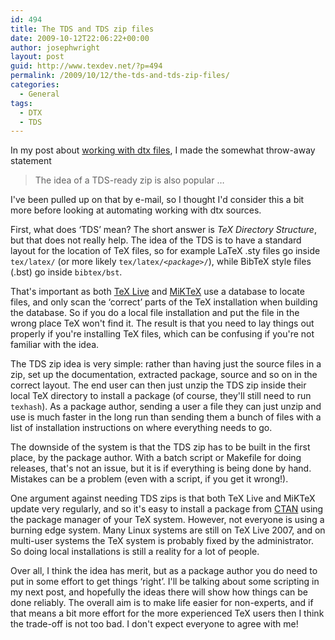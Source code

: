 ```yaml
---
id: 494
title: The TDS and TDS zip files
date: 2009-10-12T22:06:22+00:00
author: josephwright
layout: post
guid: http://www.texdev.net/?p=494
permalink: /2009/10/12/the-tds-and-tds-zip-files/
categories:
  - General
tags:
  - DTX
  - TDS
---
```

In my post about <a href="http://www.texdev.net/2009/10/11/working-with-dtx-files/">working with dtx files</a>, I made the somewhat throw-away statement
<blockquote>The idea of a TDS-ready zip is also popular …</blockquote>
I've been pulled up on that by e-mail, so I  thought I'd consider this a bit more before looking at automating working with dtx sources.

First, what does ‘TDS’ mean? The short answer is <em>TeX Directory Structure</em>, but that does not really help. The idea of the TDS is to have a standard layout for the location of TeX files, so for example LaTeX .sty files go inside <code>tex/latex/</code> (or more likely <code>tex/latex/<em>&lt;package&gt;</em>/</code>), while BibTeX style files (.bst) go inside <code>bibtex/bst</code>.

That's important as both <a title="TeX Live" href="http://www.tug.org/texlive/">TeX Live</a> and <a title="MiKTeX Homepage" href="http://www.miktex.org">MiKTeX</a> use a database to locate files, and only scan the ‘correct’ parts of the TeX installation when building the database. So if you do a local file installation and put the file in the wrong place TeX won't find it. The result is that you need to lay things out properly if you're installing TeX files, which can be confusing if you're not familiar with the idea.

The TDS zip idea is very simple: rather than having just the source files in a zip, set up the documentation, extracted package, source and so on in the correct layout. The end user can then just unzip the TDS zip inside their local TeX directory to install a package (of course, they'll still need to run <code>texhash</code>). As a package author, sending a user a file they can just unzip and use is much faster in the long run than sending them a bunch of files with a list of installation instructions on where everything needs to go.

The downside of the system is that the TDS zip has to be built in the first place, by the package author. With a batch script or Makefile for doing releases, that's not an issue, but it is if everything is being done by hand. Mistakes can be a problem (even with a script, if you get it wrong!).

One argument against needing TDS zips is that both TeX Live and MiKTeX update very regularly, and so it's easy to install a package from <a title="The Comprehensive TeX Archive Network" href="http://www.ctan.org/">CTAN</a> using the package manager of your TeX system. However, not everyone is using a burning edge system. Many Linux systems are still on TeX Live 2007, and on multi-user systems the TeX system is probably fixed by the administrator.  So doing local installations is still a reality for a lot of people.

Over all, I think the idea has merit, but as a package author you do need to put in some effort to get things ‘right’. I'll be talking about some scripting in my next post, and hopefully the ideas there will show how things can be done reliably. The overall aim is to make life easier for non-experts, and if that means a bit more effort for the more experienced TeX users then I think the trade-off is not too bad. I don't expect everyone to agree with me!
